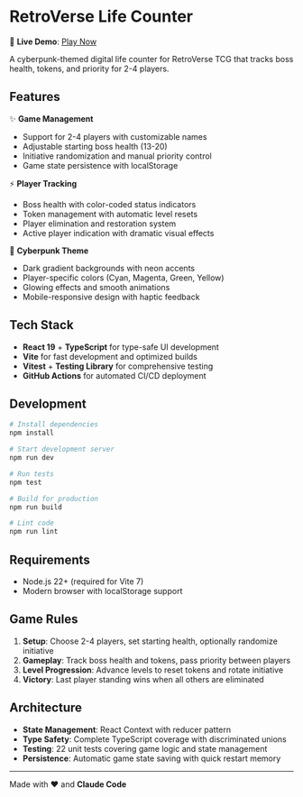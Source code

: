 # RetroVerse Life Counter

🚀 **Live Demo**: [Play Now](https://abaeckst.github.io/retroverse-life-counter/)

A cyberpunk-themed digital life counter for RetroVerse TCG that tracks boss health, tokens, and priority for 2-4 players.

## Features

✨ **Game Management**
- Support for 2-4 players with customizable names
- Adjustable starting boss health (13-20)
- Initiative randomization and manual priority control
- Game state persistence with localStorage

⚡ **Player Tracking**
- Boss health with color-coded status indicators
- Token management with automatic level resets
- Player elimination and restoration system
- Active player indication with dramatic visual effects

🎨 **Cyberpunk Theme**
- Dark gradient backgrounds with neon accents
- Player-specific colors (Cyan, Magenta, Green, Yellow)
- Glowing effects and smooth animations
- Mobile-responsive design with haptic feedback

## Tech Stack

- **React 19** + **TypeScript** for type-safe UI development
- **Vite** for fast development and optimized builds
- **Vitest** + **Testing Library** for comprehensive testing
- **GitHub Actions** for automated CI/CD deployment

## Development

```bash
# Install dependencies
npm install

# Start development server
npm run dev

# Run tests
npm test

# Build for production
npm run build

# Lint code
npm run lint
```

## Requirements

- Node.js 22+ (required for Vite 7)
- Modern browser with localStorage support

## Game Rules

1. **Setup**: Choose 2-4 players, set starting health, optionally randomize initiative
2. **Gameplay**: Track boss health and tokens, pass priority between players
3. **Level Progression**: Advance levels to reset tokens and rotate initiative
4. **Victory**: Last player standing wins when all others are eliminated

## Architecture

- **State Management**: React Context with reducer pattern
- **Type Safety**: Complete TypeScript coverage with discriminated unions
- **Testing**: 22 unit tests covering game logic and state management
- **Persistence**: Automatic game state saving with quick restart memory

---

Made with ❤️ and **Claude Code**